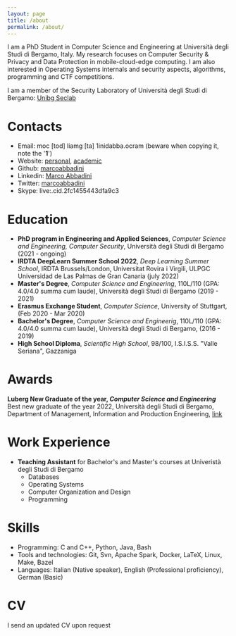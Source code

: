 ```yaml
---
layout: page
title: /about
permalink: /about/
---
```

I am a PhD Student in Computer Science and Engineering at Università degli Studi di Bergamo, Italy. My research focuses on Computer Security & Privacy and Data Protection in mobile-cloud-edge computing. I am also interested in Operating Systems internals and security aspects, algorithms, programming and CTF competitions.

I am a member of the Security Laboratory of Università degli Studi di Bergamo: [Unibg Seclab](https://seclab.unibg.it)

# Contacts

- Email: <span class="baddirection">moc [tod] liamg [ta] 1inidabba.ocram</span> (beware when copying it, note the '**1**')
- Website: [personal](https://marcoabbadini.github.io), [academic](https://cs.unibg.it/abbadini)
- Github: [marcoabbadini](https://github.com/marcoabbadini)
- Linkedin: [Marco Abbadini](https://www.linkedin.com/in/marco-abbadini-998524245)
- Twitter: [marcoabbadini](https://twitter.com/marcoabbadini)
- Skype: live:.cid.2fc1455443dfa9c3

# Education

- **PhD program in Engineering and Applied Sciences**, *Computer Science and Engineering, Computer Security*, Università degli Studi di Bergamo (2021 - ongoing)
- **IRDTA DeepLearn Summer School 2022**, *Deep Learning Summer School*, IRDTA Brussels/London, Universitat Rovira i Virgili, ULPGC Universidad de Las Palmas de Gran Canaria (july 2022)
- **Master's Degree**, *Computer Science and Engineering*, 110L/110 (GPA: 4.0/4.0 summa cum laude), Università degli Studi di Bergamo (2019 - 2021)
- **Erasmus Exchange Student**, *Computer Science*, University of Stuttgart, (Feb 2020 - Mar 2020)
- **Bachelor's Degree**, *Computer Science and Engineerig*, 110L/110 (GPA: 4.0/4.0 summa cum laude), Università degli Studi di Bergamo, (2016 - 2019)
- **High School Diploma**, *Scientific High School*, 98/100, I.S.I.S.S. "Valle Seriana", Gazzaniga

# Awards

**Luberg New Graduate of the year, *Computer Science and Engineering***
Best new graduate of the year 2022, Università degli Studi di Bergamo, Department of Management, Information and Production Engineering, [link](https://www.luberg.it/eccellenze/proclamazione-neolaureati-dellanno-premio-agli-studi-2/)

# Work Experience

- **Teaching Assistant** for Bachelor's and Master's courses at Univeristà degli Studi di Bergamo
	- Databases
	- Operating Systems
	- Computer Organization and Design
	- Programming

# Skills

- Programming: C and C++, Python, Java, Bash
- Tools and technologies: Git, Svn, Apache Spark, Docker, LaTeX, Linux, Make, Bazel
- Languages: Italian (Native speaker), English (Professional proficiency), German (Basic)

# CV

I send an updated CV upon request
